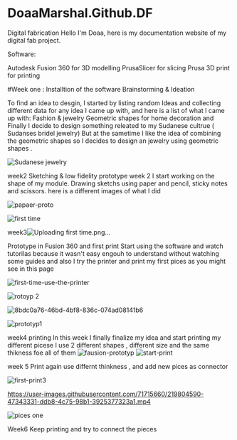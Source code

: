 # DoaaMarshal.Github.DF
Digital fabrication 
Hello I'm Doaa, here is my  documentation website of my digital fab project.


Software:

Autodesk Fusion 360 for 3D modelling
PrusaSlicer for slicing
Prusa 3D print for printing

#Week one :
Installtion of the software 
Brainstorming & Ideation

To find an idea to desgin, I started by listing random Ideas and  collecting  different  data for any idea I came up with,  and here is a list of  what I came up with:
Fashion & jewelry
Geometric shapes for  home decoration 
and Finally I decide to design something releated to my Sudanese cultrue ( Sudanses bridel jewelry)
But at the sametime I like the idea of combining the geometric shapes so I decides to design an jewelry using geometric shapes .

![Sudanese jewelry](https://user-images.githubusercontent.com/71715660/219802268-3180146c-0534-4904-9106-1d0ccfe42694.png)



week2
Sketching & low fidelity prototype 
 week 2 I start working on the shape of my module. Drawing sketchs using paper and pencil, sticky notes and scissors.
 here is a different images of what I did

![papaer-proto](https://user-images.githubusercontent.com/71715660/219804314-d9813a43-403d-453d-8c46-9efb7a83e809.jpg)


 ![first time](https://user-images.githubusercontent.com/71715660/219855810-8552b99f-10c9-4e15-be43-a9aba50aa72f.png)

week3![Uploading first time.png…]()

Prototype in Fusion 360 and first print 
Start using the software and watch tutorilas because it wasn't easy engouh to understand without watching some guides 
and also I try the printer and print my first pices 
as you might see in this page 

![first-time-use-the-printer](https://user-images.githubusercontent.com/71715660/219804489-753ddbe0-e826-488e-a6da-d3aff704606e.jpg)


![rotoyp 2](https://user-images.githubusercontent.com/71715660/219855799-f299daae-a549-4221-9607-767d6f0514f8.png)

![8bdc0a76-46bd-4bf8-836c-074ad08141b6](https://user-images.githubusercontent.com/71715660/219855898-23e214f0-e24e-42ff-8eb8-74db2b4b74fa.png)


![prototyp1](https://user-images.githubusercontent.com/71715660/219855903-d0095210-53c5-44bb-8a4f-eca7882d70c4.png)


week4 printing 
In this week I finally finalize my idea and start printing my different picese 
I use 2 different shapes , different size and the same thikness foe all of them 
![fausion-prototyp](https://user-images.githubusercontent.com/71715660/219804539-b57aa450-dc10-4f88-ad06-3acaf80257e7.jpg)
![start-print](https://user-images.githubusercontent.com/71715660/219804552-93165391-3822-4a98-a256-6e952bef39b9.jpg)

week 5
Print again use differnt thinkness , and add new pices as connector 

![first-print3](https://user-images.githubusercontent.com/71715660/219804605-cf732c8a-f6c3-4f80-bbe7-a3b8259dd6e2.jpg)


https://user-images.githubusercontent.com/71715660/219804590-47343331-ddb8-4c75-98b1-3925377323a1.mp4


![pices one](https://user-images.githubusercontent.com/71715660/219855940-3bd1bd10-81d5-46c1-bed6-a9bbd485f722.png)

Week6
Keep printing and try to connect the pieces 
